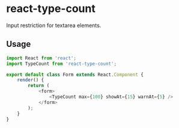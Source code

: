 # react-type-count
Input restriction for textarea elements. 

## Usage
```javascript
import React from 'react';
import TypeCount from 'react-type-count';

export default class Form extends React.Component {
    render() {
        return (
            <form>
                <TypeCount max={100} showAt={15} warnAt={5} />
            </form>
        );  
    }
}
```
